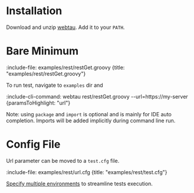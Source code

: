 # Installation

Download and unzip [webtau](https://github.com/twosigma/webtau/releases/). Add it to your `PATH`.

# Bare Minimum

:include-file: examples/rest/restGet.groovy {title: "examples/rest/restGet.groovy"}

To run test, navigate to `examples` dir and

:include-cli-command: webtau rest/restGet.groovy --url=https://my-server {paramsToHighlight: "url"}

Note: using `package` and `import` is optional and is mainly for IDE auto completion. Imports will be added implicitly
during command line run.  

# Config File

Url parameter can be moved to a `test.cfg` file.

:include-file: examples/rest/url.cfg {title: "examples/rest/test.cfg"}

[Specify multiple environments](configuration/environments) to streamline tests execution.
